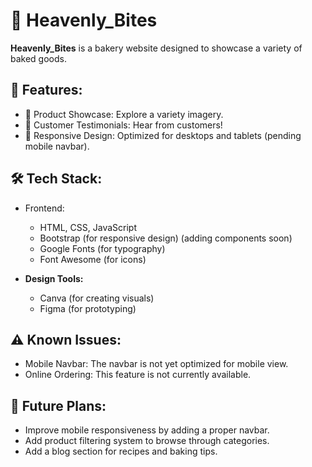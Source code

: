 # 🍰 Heavenly_Bites

**Heavenly_Bites** is a bakery website designed to showcase a variety of baked goods.


## 🌟 Features:

- 🍰 Product Showcase: Explore a variety imagery.
- 💬 Customer Testimonials: Hear from customers!
- 📱 Responsive Design: Optimized for desktops and tablets (pending mobile navbar).



## 🛠️ Tech Stack:

- Frontend:
  - HTML, CSS, JavaScript
  - Bootstrap (for responsive design) (adding components soon)
  - Google Fonts (for typography)
  - Font Awesome (for icons)
  
- **Design Tools:**
  - Canva (for creating visuals)
  - Figma (for prototyping)
 
  
## ⚠️ Known Issues:
- Mobile Navbar: The navbar is not yet optimized for mobile view.
- Online Ordering: This feature is not currently available.


## 🎯 Future Plans:
- Improve mobile responsiveness by adding a proper navbar.
- Add product filtering system to browse through categories.
- Add a blog section for recipes and baking tips.
